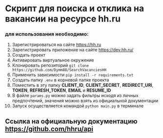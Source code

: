 # Скрипт для поиска и отклика на вакансии на ресурсе hh.ru

### для использования необходимо:
1. Зарегистрироваться на сайте https://hh.ru
2. Зарегистрировать приложение на сайте https://dev.hh.ru/
3. Создать проект
4. Активировать виртуальное окружение
5. Клонировать репозиторий `git clone https://github.com/Dymm88/SearchVacanciesHH`
6. Применить зависимости `pip install -r requirements.txt`
7. Создать папку `.env` в корневой папке проекта
8. Поместить в эту папку **CLIENT_ID**, **CLIENT_SECRET**, **REDIRECT_URI**, **TOKEN**, **REFRESH_TOKEN**, **EMAIL** и **RESUME_ID**
9. В файле `params.py` можно задать фильтры исходя из личных предпочтений, значения можно взять из официальной документации
10. Запуск осуществляется командой `python main.py` в терминале

## Ссылка на официальную документацию https://github.com/hhru/api